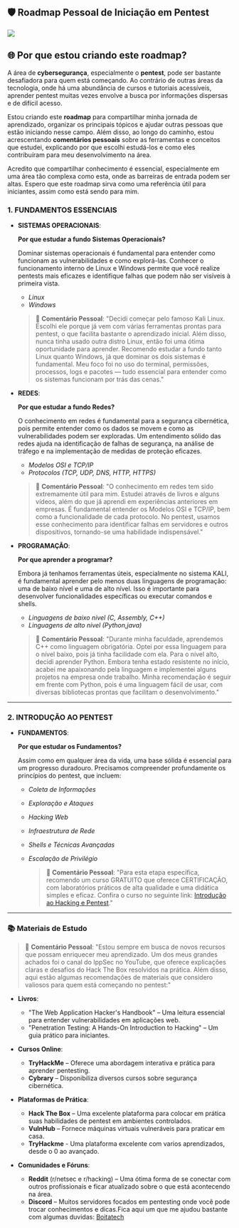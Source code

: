 

## 🛡️ Roadmap Pessoal de Iniciação em Pentest

![](https://img.freepik.com/fotos-premium/cadeado-com-fechadura-na-seguranca-de-dados-no-circuito-conceito-digital-de-seguranca-moderna_505353-656.jpg)

## 🌐 Por que estou criando este roadmap?

A área de **cybersegurança**, especialmente o **pentest**, pode ser bastante desafiadora para quem está começando. Ao contrário de outras áreas da tecnologia, onde há uma abundância de cursos e tutoriais acessíveis, aprender pentest muitas vezes envolve a busca por informações dispersas e de difícil acesso.

Estou criando este **roadmap** para compartilhar minha jornada de aprendizado, organizar os principais tópicos e ajudar outras pessoas que estão iniciando nesse campo. Além disso, ao longo do caminho, estou acrescentando **comentários pessoais** sobre as ferramentas e conceitos que estudei, explicando por que escolhi estudá-los e como eles contribuíram para meu desenvolvimento na área.

Acredito que compartilhar conhecimento é essencial, especialmente em uma área tão complexa como esta, onde as barreiras de entrada podem ser altas. Espero que este roadmap sirva como uma referência útil para iniciantes, assim como está sendo para mim.

### 1. FUNDAMENTOS ESSENCIAIS
- **SISTEMAS OPERACIONAIS**: 

  **Por que estudar a fundo Sistemas Operacionais?**
  
   Dominar sistemas operacionais é fundamental para entender como funcionam as vulnerabilidades e como explorá-las. Conhecer o funcionamento interno de Linux e Windows permite que você realize pentests mais eficazes e identifique falhas que podem não ser visíveis à primeira vista.

  - *Linux*
  - *Windows*

   > 💬 **Comentário Pessoal**:
   > "Decidi começar pelo famoso Kali Linux. Escolhi ele porque já vem com várias ferramentas prontas para pentest, o que facilita bastante  o aprendizado inicial. Além disso, nunca tinha usado outra distro Linux, então foi uma ótima oportunidade para aprender. Recomendo estudar a fundo tanto Linux quanto Windows, já que dominar os dois sistemas é fundamental. Meu foco foi no uso do terminal, permissões, processos, logs e pacotes — tudo essencial para entender como os sistemas funcionam por trás das cenas."

- **REDES**:

  **Por que estudar a fundo Redes?**

  O conhecimento em redes é fundamental para a segurança cibernética, pois permite entender como os dados se movem e como as vulnerabilidades podem ser exploradas. Um entendimento sólido das redes ajuda na identificação de falhas de segurança, na análise de tráfego e na implementação de medidas de proteção eficazes.
  
  - *Modelos OSI e TCP/IP*
  - *Protocolos (TCP, UDP, DNS, HTTP, HTTPS)*

   > 💬 **Comentário Pessoal**:
   > "O conhecimento em redes tem sido extremamente útil para mim. Estudei através de livros e alguns vídeos, além do que já aprendi em experiências anteriores em empresas. É fundamental entender os Modelos OSI e TCP/IP, bem como a funcionalidade de cada protocolo. No pentest, usamos esse conhecimento para identificar falhas em servidores e outros dispositivos, tornando-se uma habilidade indispensável."



- **PROGRAMAÇÃO**:

  **Por que aprender a programar?**

  Embora já tenhamos ferramentas úteis, especialmente no sistema KALI, é fundamental aprender pelo menos duas linguagens de programação: uma de baixo nível e uma de alto nível. Isso é importante para desenvolver funcionalidades específicas ou executar comandos e shells.
  
  - *Linguagens de baixo nivel (C, Assembly, C++)*
  - *Linguagens de alto nivel (Python,java)*

   > 💬 **Comentário Pessoal**:
   > "Durante minha faculdade, aprendemos C++ como linguagem obrigatória. Optei por essa linguagem para o nível baixo, pois já tinha facilidade com ela. Para o nível alto, decidi aprender Python. Embora tenha estado resistente no início, acabei me apaixonando pela linguagem e implementei alguns projetos na empresa onde trabalho. Minha recomendação é seguir em frente com Python, pois é uma linguagem fácil de usar, com diversas bibliotecas prontas que facilitam o desenvolvimento."
---

### 2. INTRODUÇÃO AO PENTEST
- **FUNDAMENTOS**: 

  **Por que estudar os Fundamentos?**
  
    Assim como em qualquer área da vida, uma base sólida é essencial para um progresso duradouro. Precisamos compreender profundamente os princípios do pentest, que incluem:
  
  - *Coleta de Informações*
  - *Exploração e Ataques*
  - *Hacking Web*
  - *Infraestrutura de Rede*
  - *Shells e Técnicas Avançadas*
  - *Escalação de Privilégio*

    > 💬 **Comentário Pessoal**:
    > "Para esta etapa específica, recomendo um curso GRATUITO que oferece CERTIFICAÇÃO, com laboratórios práticos de alta qualidade e uma didática simples e eficaz. Confira o curso no seguinte link: [Introdução ao Hacking e Pentest](https://solyd.com.br/cursos/introducao-ao-hacking-e-pentest-2/)."
 ---

### 📚 Materiais de Estudo

> 💬 **Comentário Pessoal**:
> "Estou sempre em busca de novos recursos que possam enriquecer meu aprendizado. Um dos meus grandes achados foi o canal do IppSec no YouTube, que oferece explicações claras e desafios do Hack The Box resolvidos na prática. Além disso, aqui estão algumas recomendações de materiais que considero valiosos para quem está começando no pentest:"

- **Livros**:
  - "The Web Application Hacker's Handbook" – Uma leitura essencial para entender vulnerabilidades em aplicações web.
  - "Penetration Testing: A Hands-On Introduction to Hacking" – Um guia prático para iniciantes.

- **Cursos Online**:
  - **TryHackMe** – Oferece uma abordagem interativa e prática para aprender pentesting.
  - **Cybrary** – Disponibiliza diversos cursos sobre segurança cibernética.

- **Plataformas de Prática**:
  - **Hack The Box** – Uma excelente plataforma para colocar em prática suas habilidades de pentest em ambientes controlados.
  - **VulnHub** – Fornece máquinas virtuais vulneráveis para praticar em casa.
  - **TryHackme** - Uma plataforma excelente com varios aprendizados, desde o 0 ao avançado.
    
- **Comunidades e Fóruns**:
  - **Reddit** (r/netsec e r/hacking) – Uma ótima forma de se conectar com outros profissionais e ficar atualizado sobre o que está acontecendo na área.
  - **Discord** – Muitos servidores focados em pentesting onde você pode trocar conhecimentos e dicas.Fica aqui um que me ajudou bastante com algumas duvidas: [Boitatech](https://boitatech.com/)

